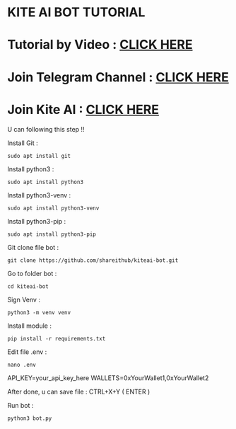 # KITE AI BOT TUTORIAL

# Tutorial by Video : [CLICK HERE](LINK)
# Join Telegram Channel : [CLICK HERE](https://t.me/SHAREITHUB_COM)
# Join Kite AI : [CLICK HERE](https://testnet.gokite.ai?r=jbD4qztT)

U can following this step !!

Install Git :
```
sudo apt install git
```
Install python3 :
```
sudo apt install python3
```
Install python3-venv :
```
sudo apt install python3-venv
```
Install python3-pip :
```
sudo apt install python3-pip
```
Git clone file bot :
```
git clone https://github.com/shareithub/kiteai-bot.git
```
Go to folder bot :
```
cd kiteai-bot
```
Sign Venv :
```
python3 -m venv venv
```
Install module :
```
pip install -r requirements.txt
```
Edit file .env :
```
nano .env
```
API_KEY=your_api_key_here
WALLETS=0xYourWallet1,0xYourWallet2

After done, u can save file : CTRL+X+Y ( ENTER )

Run bot :
```
python3 bot.py
```











